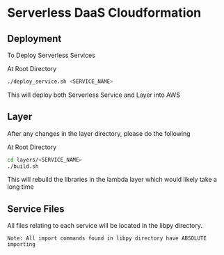 # Serverless DaaS Cloudformation

## Deployment
To Deploy Serverless Services

At Root Directory
```bash
./deploy_service.sh <SERVICE_NAME>
```

This will deploy both Serverless Service and Layer into AWS

## Layer

After any changes in the layer directory, please do the following

At Root Directory
```bash
cd layers/<SERVICE_NAME>
./build.sh 
```

This will rebuild the libraries in the lambda layer which would likely take a long time

## Service Files

All files relating to each service will be located in the libpy directory.

`Note: All import commands found in libpy directory have ABSOLUTE importing`



